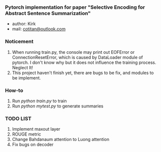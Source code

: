 ### Pytorch implementation for paper "Selective Encoding for Abstract Sentence Summarization"
- author: Kirk
- mail: cotitan@outlook.com

### Noticement
1. When running train.py, the console may print out EOFError or ConnectionResetError, which is caused by DataLoader module of pytorch. I don't know why but it does not influence the training process. Neglect It!
2. This project haven't finish yet, there are bugs to be fix, and modules to be implement.

### How-to
1. Run _python train.py_ to train
2. Run _python mytest.py_ to generate summaries


### TODO LIST
1. Implement maxout layer
2. ROUGE metric
2. Change Bahdanaum attention to Luong attention
3. Fix bugs on decoder
